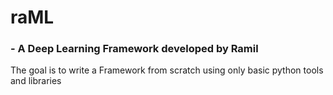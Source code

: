 
# raML 
### - A Deep Learning Framework developed by Ramil

The goal is to write a Framework from scratch using only basic python tools and libraries

